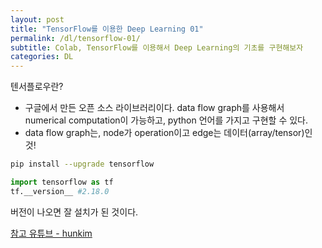 ```yaml
---
layout: post
title: "TensorFlow를 이용한 Deep Learning 01"
permalink: /dl/tensorflow-01/
subtitle: Colab, TensorFlow를 이용해서 Deep Learning의 기초를 구현해보자 
categories: DL
---
```


텐서플로우란?

- 구글에서 만든 오픈 소스 라이브러리이다. data flow graph를 사용해서 numerical computation이 가능하고, python 언어를 가지고 구현할 수 있다.
- data flow graph는, node가 operation이고 edge는 데이터(array/tensor)인 것!

```bash
pip install --upgrade tensorflow
```

```python
import tensorflow as tf 
tf.__version__ #2.18.0 
```

버전이 나오면 잘 설치가 된 것이다.


[참고 유튜브 - hunkim](https://www.youtube.com/watch?v=-57Ne86Ia8w&list=PLlMkM4tgfjnLSOjrEJN31gZATbcj_MpUm&index=3)